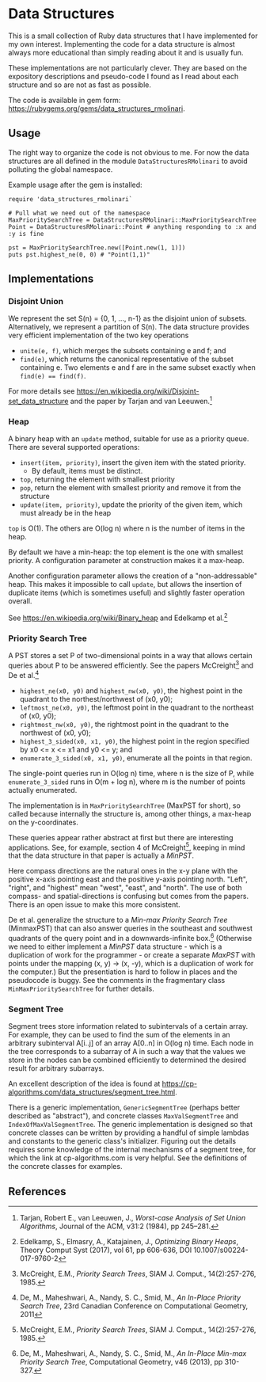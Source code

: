# Data Structures

This is a small collection of Ruby data structures that I have implemented for my own interest. Implementing the code for a data
structure is almost always more educational than simply reading about it and is usually fun.

These implementations are not particularly clever. They are based on the expository descriptions and pseudo-code I found as I read
about each structure and so are not as fast as possible.

The code is available in gem form: https://rubygems.org/gems/data_structures_rmolinari.

## Usage

The right way to organize the code is not obvious to me. For now the data structures are all defined in the module
`DataStructuresRMolinari` to avoid polluting the global namespace.

Example usage after the gem is installed:
```
require 'data_structures_rmolinari`

# Pull what we need out of the namespace
MaxPrioritySearchTree = DataStructuresRMolinari::MaxPrioritySearchTree
Point = DataStructuresRMolinari::Point # anything responding to :x and :y is fine

pst = MaxPrioritySearchTree.new([Point.new(1, 1)])
puts pst.highest_ne(0, 0) # "Point(1,1)"
```

## Implementations

### Disjoint Union

We represent the set S(n) = {0, 1, ..., n-1} as the disjoint union of subsets. Alternatively, we represent a partition of S(n). The
data structure provides very efficient implementation of the two key operations
- `unite(e, f)`, which merges the subsets containing e and f; and
- `find(e)`, which returns the canonical representative of the subset containing e. Two elements e and f are in the same subset
  exactly when `find(e) == find(f)`.

For more details see https://en.wikipedia.org/wiki/Disjoint-set_data_structure and the paper by Tarjan and van Leeuwen.[^tarjan]

### Heap

A binary heap with an `update` method, suitable for use as a priority queue. There are several supported operations:
- `insert(item, priority)`, insert the given item with the stated priority.
  - By default, items must be distinct.
- `top`, returning the element with smallest priority
- `pop`, return the element with smallest priority and remove it from the structure
- `update(item, priority)`, update the priority of the given item, which must already be in the heap

`top` is O(1). The others are O(log n) where n is the number of items in the heap.

By default we have a min-heap: the top element is the one with smallest priority. A configuration parameter at construction makes it
a max-heap.

Another configuration parameter allows the creation of a "non-addressable" heap. This makes it impossible to call `update`, but
allows the insertion of duplicate items (which is sometimes useful) and slightly faster operation overall.

See https://en.wikipedia.org/wiki/Binary_heap and Edelkamp et al.[^edelkamp]

### Priority Search Tree

A PST stores a set P of two-dimensional points in a way that allows certain queries about P to be answered efficiently. See the
papers McCreight[^mccreight] and De et al.[^de_2011]
- `highest_ne(x0, y0)` and `highest_nw(x0, y0)`, the highest point in the quadrant to the northest/northwest of (x0, y0);
- `leftmost_ne(x0, y0)`, the leftmost point in the quadrant to the northeast of (x0, y0);
- `rightmost_nw(x0, y0)`, the rightmost point in the quadrant to the northwest of (x0, y0);
- `highest_3_sided(x0, x1, y0)`, the highest point in the region specified by x0 <= x <= x1 and y0 <= y; and
- `enumerate_3_sided(x0, x1, y0)`, enumerate all the points in that region.

The single-point queries run in O(log n) time, where n is the size of P, while `enumerate_3_sided` runs in O(m + log n), where m is
the number of points actually enumerated.

The implementation is in `MaxPrioritySearchTree` (MaxPST for short), so called because internally the structure is, among other
things, a max-heap on the y-coordinates.

These queries appear rather abstract at first but there are interesting applications. See, for example, section 4 of
McCreight[^mccreight], keeping in mind that the data structure in that paper is actually a _MinPST_.

Here compass directions are the natural ones in the x-y plane with the positive x-axis pointing east and the positive y-axis
pointing north. "Left", "right", and "highest" mean "west", "east", and "north".  The use of both compass- and spatial-directions is
confusing but comes from the papers. There is an open issue to make this more consistent.

De et al. generalize the structure to a _Min-max Priority Search Tree_ (MinmaxPST) that can also answer queries in the southeast and
southwest quadrants of the query point and in a downwards-infinite box.[^de_2013] (Otherwise we need to either implement a _MinPST_
data structure - which is a duplication of work for the programmer - or create a separate _MaxPST_ with points under the mapping (x,
y) -> (x, -y), which is a duplication of work for the computer.)  But the presentiation is hard to follow in places and the
pseudocode is buggy. See the comments in the fragmentary class `MinMaxPrioritySearchTree` for further details.

### Segment Tree

Segment trees store information related to subintervals of a certain array. For example, they can be used to find the sum of the
elements in an arbitrary subinterval A[i..j] of an array A[0..n] in O(log n) time. Each node in the tree corresponds to a subarray
of A in such a way that the values we store in the nodes can be combined efficiently to determined the desired result for arbitrary
subarrays.

An excellent description of the idea is found at https://cp-algorithms.com/data_structures/segment_tree.html.

There is a generic implementation, `GenericSegmentTree` (perhaps better described as "abstract"), and concrete classes
`MaxValSegmentTree` and `IndexOfMaxValSegmentTree`. The generic implementation is designed so that concrete classes can be written
by providing a handful of simple lambdas and constants to the generic class's initializer. Figuring out the details requires some
knowledge of the internal mechanisms of a segment tree, for which the link at cp-algorithms.com is very helpful. See the definitions
of the concrete classes for examples.

## References
[^edelkamp]: Edelkamp, S., Elmasry, A., Katajainen, J., _Optimizing Binary Heaps_, Theory Comput Syst (2017), vol 61, pp 606-636, DOI 10.1007/s00224-017-9760-2
[^mccreight]: McCreight, E.M., _Priority Search Trees_, SIAM J. Comput., 14(2):257-276, 1985.
[^de_2011]: De, M., Maheshwari, A., Nandy, S. C., Smid, M., _An In-Place Priority Search Tree_, 23rd Canadian Conference on Computational Geometry, 2011
[^de_2013]: De, M., Maheshwari, A., Nandy, S. C., Smid, M., _An In-Place Min-max Priority Search Tree_, Computational Geometry, v46 (2013), pp 310-327.
[^tarjan]: Tarjan, Robert E., van Leeuwen, J., _Worst-case Analysis of Set Union Algorithms_, Journal of the ACM, v31:2 (1984), pp 245–281.
